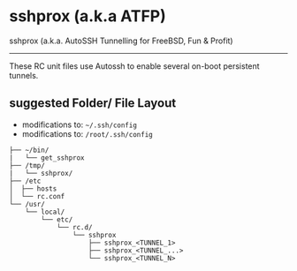 # sshprox (a.k.a ATFP)
sshprox (a.k.a. AutoSSH Tunnelling for FreeBSD, Fun &amp; Profit)

---
These RC unit files use Autossh to enable several on-boot persistent tunnels.

## suggested Folder/ File Layout

- modifications to: `~/.ssh/config`
- modifications to: `/root/.ssh/config`

```
├── ~/bin/
|   └── get_sshprox
├── /tmp/
|   └── sshprox/
├── /etc
│  ├── hosts
│  └── rc.conf
└── /usr/
    └── local/
        └── etc/
            └── rc.d/
                └── sshprox
                    ├── sshprox_<TUNNEL_1>
                    ├── sshprox_<TUNNEL_...>
                    └── sshprox_<TUNNEL_N>
```
